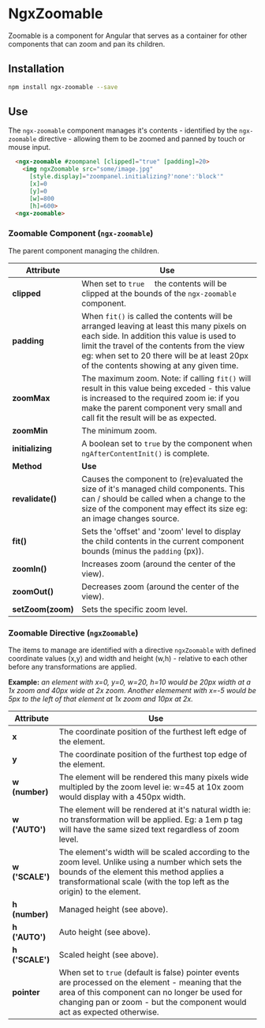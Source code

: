 # NgxZoomable

Zoomable is a component for Angular that serves as a container for other components that can zoom and pan its children.

## Installation

```bash
npm install ngx-zoomable --save
```

## Use

The `ngx-zoomable` component manages it's contents - identified by the `ngx-zoomable` directive - allowing them to be zoomed and panned by touch or mouse input.

```html
  <ngx-zoomable #zoompanel [clipped]="true" [padding]=20>
    <img ngxZoomable src="some/image.jpg"
      [style.display]="zoompanel.initializing?'none':'block'"
      [x]=0 
      [y]=0 
      [w]=800 
      [h]=600>
  <ngx-zoomable>
```

### Zoomable Component (`ngx-zoomable`)

The parent component managing the children.

| **Attribute** | **Use** |
|-|-|
| **clipped** | When set to `true  ` the contents will be clipped at the bounds of the `ngx-zoomable` component. |
| **padding** | When `fit()` is called the contents will be arranged leaving at least this many pixels on each side. In addition this value is used to limit the travel of the contents from the view eg: when set to 20 there will be at least 20px of the contents showing at any given time. |
| **zoomMax** | The maximum zoom. Note: if calling `fit()` will result in this value being exceded - this value is increased to the required zoom ie: if you make the parent component very small and call fit the result will be as expected. |
| **zoomMin** | The minimum zoom. |
| **initializing** | A boolean set to `true` by the component when `ngAfterContentInit()` is complete. |
| **Method** | **Use** |
| **revalidate()** | Causes the component to (re)evaluated the size of it's managed child components. This can / should be called when a change to the size of the component may effect its size eg: an image changes source. |
| **fit()** | Sets the 'offset' and 'zoom' level to display the child contents in the current component bounds (minus the `padding` (px)). |
| **zoomIn()** | Increases zoom (around the center of the view). |
| **zoomOut()** | Decreases zoom (around the center of the view). |
| **setZoom(zoom)** | Sets the specific zoom level. |

### Zoomable Directive (`ngxZoomable`)

The items to manage are identified with a directive `ngxZoomable` with defined coordinate values (x,y) and width and height (w,h) - relative to each other before any transformations are applied.

**Example:** _an element with x=0, y=0, w=20, h=10 would be 20px width at a 1x zoom and 40px wide at 2x zoom. Another elemement with x=-5 would be 5px to the left of that element at 1x zoom and 10px at 2x._

| **Attribute** | **Use** |
|-|-|
| **x** | The coordinate position of the furthest left edge of the element. |
| **y** | The coordinate position of the furthest top edge of the element. |
| **w (number)** | The element will be rendered this many pixels wide multipled by the zoom level ie: w=45 at 10x zoom would display with a 450px width. |
| **w ('AUTO')** | The element will be rendered at it's natural width ie: no transformation will be applied. Eg: a 1em p tag will have the same sized text regardless of zoom level. |
| **w ('SCALE')** | The element's width will be scaled according to the zoom level. Unlike using a number which sets the bounds of the element this method applies a transformational scale (with the top left as the origin) to the element. |
| **h (number)** | Managed height (see above). |
| **h ('AUTO')** | Auto height (see above). |
| **h ('SCALE')** | Scaled height (see above). |
| **pointer** | When set to `true` (default is false) pointer events are processed on the element - meaning that the area of this component can no longer be used for changing pan or zoom - but the component would act as expected otherwise. |